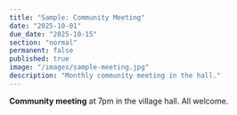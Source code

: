 ```yaml
---
title: "Sample: Community Meeting"
date: "2025-10-01"
due_date: "2025-10-15"
section: "normal"
permanent: false
published: true
image: "/images/sample-meeting.jpg"
description: "Monthly community meeting in the hall."
---
```


**Community meeting** at 7pm in the village hall. All welcome.
